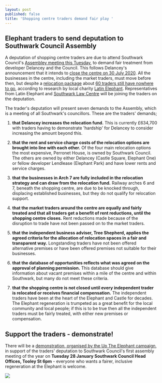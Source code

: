 ```yaml
---
layout: post
published: false
title: 'Shopping centre traders demand fair play '
---
```

## Elephant traders to send deputation to Southwark Council Assembly

A deputation of shopping centre traders are due to attend Southwark Council's [Assembley meeting this Tuesday](http://moderngov.southwark.gov.uk/ieListDocuments.aspx?CId=132&MId=6570&Ver=4), to demand fair treatment from developer Delancey and the Council.  This follows Delancey's announcement that it intends to [close the centre on 30 July 2020](https://www.london-se1.co.uk/news/view/10081).  All the businesses in the centre, including the market traders, must move before then, but despite a [relocation package](https://www.southwark.gov.uk/regeneration/elephant-and-castle?chapter=200) about [60 traders still have nowhere to go](https://prose.io/#35percent/35percent.github.io/edit/master/_posts/2020-01-11-elephant-traders-still-homeless.md), according to research by local charity [Latin Elephant](https://latinelephant.org/map/#Q7).  Representatives from Latin Elephant and [Southwark Law Centre](http://www.southwarklawcentre.org.uk/) will be joining the traders on the deputation.

The trader's deputation will present seven demands to the Assembly, which is a meeting of all Southwark's councillors.  These are the traders' demands;

1.	**that Delancey increases the relocation fund.**  This is currently £634,700 with traders having to demonstrate 'hardship' for Delancey to consider increasing the amount beyond this.

2.	**that the rent and service charge costs of the relocation options are brought into line with each other.**  Of the four main relocation options the most expensive, Perronet House, is owned by Southwark Council.
The others are owned by either Delancey (Castle Square, Elephant One) or fellow developer Lendlease  (Elephant Park) and have lower rents and service charges.

3.	**that the businesses in Arch 7 are fully included in the relocation strategy and can draw from the relocation fund.**  Railway arches 6 and 7, beneath the shopping centre, are due to be knocked through, displacing established businesses, but they do not qualify for relocation support.

4.	**that the market traders around the centre are equally and fairly treated and that all traders get a benefit of rent reductions, until the shopping centre closes.**  Rent reductions made because of the disruption to trade have not been passed on to the market traders.

5.	**that the independent business adviser, Tree Shepherd, applies the agreed criteria for the allocation of relocation spaces in a fair and transparent way.**  Longstanding traders have not been offered alternative premises or have been offered premises not suitable for their businesses.

6.	**that the database of opportunities reflects what was agreed on the approval of planning permission.** This database should give information about vacant premises within a mile of the centre and within Southwark, but many do not meet these criteria. 

7.	**that the shopping centre is not closed until every independent trader is relocated or receives financial compensation.**  The independent traders have been at the heart of the Elephant and Castle for decades.  The Elephant regeneration is trumpeted as a great benefit for the local community and local people; if this is to be true then all the independent traders must be fairly treated, with either new premises or compensation.

## Support the traders - demonstrate!

There will be a [demonstration, organised by the Up The Elephant campaign](https://twitter.com/UpTheElephant_), in support of the traders' deputation to Southwark Council's first assembly meeting of the year on **Tuesday 28 January Southwark Council Head Offices, Tooley St 6pm** - everyone who wants a fairer, inclusive regeneration at the Elephant is welcome.



![](http://35percent.org/img/jan2020protest.jpg)

